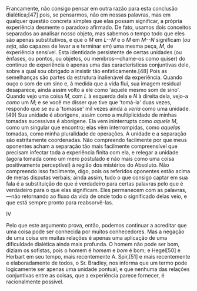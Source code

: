 Francamente, não consigo pensar em outra razão para esta conclusão dialética;[47] pois, se pensarmos, não em nossas palavras, mas em qualquer questão concreta simples que elas possam significar, a própria experiência desmente o paradoxo afirmado. De fato, usamos dois conceitos separados ao analisar nosso objeto, mas sabemos o tempo todo que eles são apenas substitutivos, e que o _M_ em _L--M_ e o _M_ em _M--N_ significam (_ou seja_, são capazes de levar a e terminar em) uma mesma peça, _M_, de experiência sensível. Esta identidade persistente de certas unidades (ou ênfases, ou pontos, ou objetos, ou membros—chame-os como quiser) do contínuo de experiência é apenas uma das características conjuntivas dele, sobre a qual sou obrigado a insistir tão enfaticamente.[48] Pois as semelhanças são partes da estrutura inalienável da experiência. Quando ouço o som de um sino e, à medida que a vida flui, sua imagem residual desaparece, ainda assim volto a ele como 'aquele mesmo som de sino'. Quando vejo uma coisa _M_, com _L_ à esquerda dela e _N_ à direita dela, vejo-a _como_ um _M_; e se você me disser que tive que 'tomá-la' duas vezes, respondo que se eu a 'tomasse' mil vezes ainda a _veria_ como uma unidade.[49] Sua unidade é aborígene, assim como a multiplicidade de minhas tomadas sucessivas é aborígene. Ela vem ininterrupta como _aquele M_, como um singular que encontro; elas vêm interrompidas, como _aquelas_ tomadas, como minha pluralidade de operações. A unidade e a separação são estritamente coordenadas. Não compreendo facilmente por que meus oponentes acham a separação tão mais facilmente compreensível que precisam infectar toda a experiência finita com ela, e relegar a unidade (agora tomada como um mero postulado e não mais como uma coisa positivamente perceptível) à região dos mistérios do Absoluto. Não compreendo isso facilmente, digo, pois os referidos oponentes estão acima de meras disputas verbais; ainda assim, tudo o que consigo captar em sua fala é a substituição do que é verdadeiro para certas palavras pelo que é verdadeiro para o que elas significam. Eles permanecem com as palavras,—não retornando ao fluxo da vida de onde todo o significado delas veio, e que está sempre pronto para reabsorvê-las.

IV

Pelo que este argumento prova, então, podemos continuar a acreditar que uma coisa pode ser conhecida por muitos conhecedores. Mas a negação de uma coisa em muitas relações é apenas uma aplicação de uma dificuldade dialética ainda mais profunda. O homem não pode ser bom, diziam os sofistas, pois o homem é _homem_ e _bom_ é bom; e Hegel[50] e Herbart em seu tempo, mais recentemente A. Spir,[51] e mais recentemente e elaboradamente de todos, o Sr. Bradley, nos informa que um termo pode logicamente ser apenas uma unidade pontual, e que nenhuma das relações conjuntivas entre as coisas, que a experiência parece fornecer, é racionalmente possível.